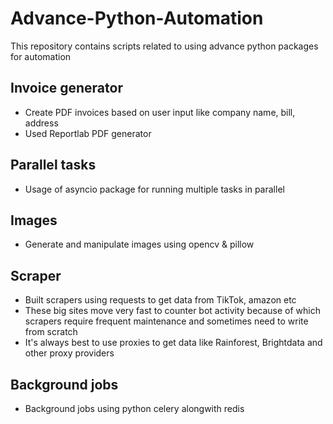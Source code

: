 # Advance-Python-Automation
This repository contains scripts related to using advance python packages for automation

## Invoice generator
- Create PDF invoices based on user input like company name, bill, address
- Used Reportlab PDF generator

## Parallel tasks
- Usage of asyncio package for running multiple tasks in parallel

## Images
- Generate and manipulate images using opencv & pillow

## Scraper
- Built scrapers using requests to get data from TikTok, amazon etc
- These big sites move very fast to counter bot activity because of which scrapers require frequent maintenance and sometimes need to write from scratch
- It's always best to use proxies to get data like Rainforest, Brightdata and other proxy providers

## Background jobs
- Background jobs using python celery alongwith redis
